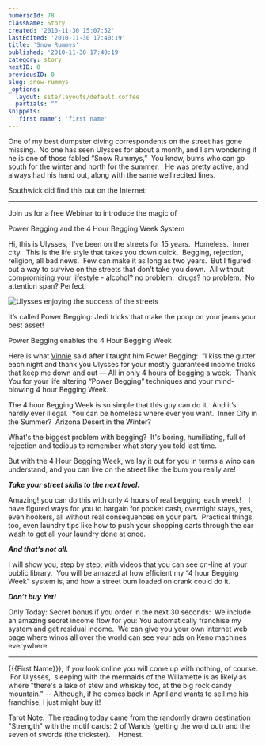 ```yaml
---
numericId: 78
className: Story
created: '2010-11-30 15:07:52'
lastEdited: '2010-11-30 17:40:19'
title: 'Snow Rummys'
published: '2010-11-30 17:40:19'
category: story
nextID: 0
previousID: 0
slug: snow-rummys
_options:
  layout: site/layouts/default.coffee
  partials: ""
snippets:
  'first name': 'first name'
---
```

One of my best dumpster diving correspondents on the street has gone missing.&nbsp; No one has seen Ulysses for about a month, and I am wondering if he is one of those fabled &ldquo;Snow Rummys,&rdquo;&nbsp; You know, bums who can go south for the winter and north for the summer. &nbsp; He was pretty active, and always had his hand out, along with the same well recited lines.

Southwick did find this out on the Internet:

- - -

Join us for a free Webinar to introduce the magic of

Power Begging and the 4 Hour Begging Week System

Hi, this is Ulysses,&nbsp; I&rsquo;ve been on the streets for 15 years.&nbsp; Homeless.&nbsp; Inner city.&nbsp; This is the life style that takes you down quick.&nbsp; Begging, rejection, religion, all bad news.&nbsp; Few can make it as long as two years.&nbsp; But I figured out a way to survive on the streets that don&rsquo;t take you down. &nbsp;All without compromising your lifestyle - alcohol? no problem.&nbsp; drugs? no problem. &nbsp;No attention span? Perfect.

![Ulysses enjoying the success of the streets][0]

It&rsquo;s called Power Begging: Jedi tricks that make the poop on your jeans your best asset!

Power Begging enables the 4 Hour Begging Week

Here is what [Vinnie][0] said after I taught him Power Begging:&nbsp; &ldquo;I kiss the gutter each night and thank you Ulysses for your mostly guaranteed income tricks that keep me down and out &mdash; All in only 4 hours of begging a week.&nbsp; Thank You for your life altering &ldquo;Power Begging&rdquo; techniques and your mind-blowing 4 hour Begging Week.

The 4 hour Begging Week is so simple that this guy can do it.&nbsp; And it&rsquo;s hardly ever illegal.&nbsp; You can be homeless where ever you want.&nbsp; Inner City in the Summer?&nbsp; Arizona Desert in the Winter?

What's the biggest problem with begging? &nbsp;It's boring, humiliating, full of rejection and tedious to remember what story you told last time.

But with the 4 Hour Begging Week, we lay it out for you in terms a wino can understand, and you can live on the street like the bum you really are!

_**Take your street skills to the next level.**_

Amazing! you can do this with only 4 hours of real begging_each week!_ &nbsp;I have figured ways for you to bargain for pocket cash, overnight stays, yes, even hookers, all without real consequences on your part.&nbsp; Practical things, too, even laundry tips like how to push your shopping carts through the car wash to get all your laundry done at once.

_**And that&rsquo;s not all.**_

I will show you, step by step, with videos that you can see on-line at your public library.&nbsp; You will be amazed at how efficient my &ldquo;4 hour Begging Week&rdquo; system is, and how a street bum loaded on crank could do it.

**_Don&rsquo;t buy Yet!_**

Only Today: Secret bonus if you order in the next 30 seconds:&nbsp; We include an amazing secret income flow for you: You automatically franchise my system and get residual income.&nbsp; We can give you your own internet web page where winos all over the world can see your ads on Keno machines everywhere.

- - -

{{{First Name}}}, If _you_&nbsp;look online you will come up with nothing, of course. &nbsp;For Ulysses, &nbsp;sleeping with the mermaids of the Willamette is as likely as where &quot;there's a lake of stew and whiskey too, at the big rock candy mountain.&quot; -- Although, if he comes back in April and wants to sell me his franchise, I just might buy it!

Tarot Note: &nbsp;The reading today came from the randomly drawn destination &quot;Strength&quot; with the motif cards:&nbsp;2 of Wands (getting the word out) and the seven of swords (the trickster). &nbsp; &nbsp;Honest.

[0]: http://StJohnsJim.com/successlikeme.jpg